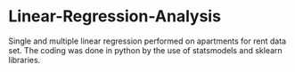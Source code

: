 # Linear-Regression-Analysis
Single and multiple linear regression performed on apartments for rent data set. The coding was done in python by the use of statsmodels and sklearn libraries.
